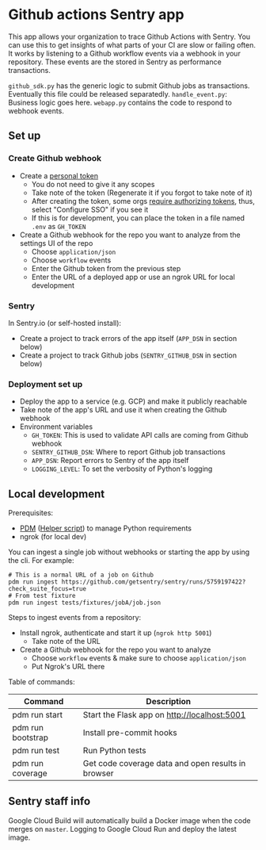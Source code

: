 # Github actions Sentry app

This app allows your organization to trace Github Actions with Sentry. You can use this to get insights of what parts of your CI are slow or failing often.
It works by listening to a Github workflow events via a webhook in your repository. These events are the stored in Sentry as performance transactions.

`github_sdk.py` has the generic logic to submit Github jobs as transactions. Eventually this file could be released separatedly.
`handle_event.py`: Business logic goes here.
`webapp.py` contains the code to respond to webhook events.

## Set up

### Create Github webhook

- Create a [personal token](https://github.com/settings/tokens)
  - You do not need to give it any scopes
  - Take note of the token (Regenerate it if you forgot to take note of it)
  - After creating the token, some orgs [require authorizing tokens](https://docs.github.com/en/enterprise-cloud@latest/authentication/authenticating-with-saml-single-sign-on/authorizing-a-personal-access-token-for-use-with-saml-single-sign-on), thus, select "Configure SSO" if you see it
  - If this is for development, you can place the token in a file named `.env` as `GH_TOKEN`
- Create a Github webhook for the repo you want to analyze from the settings UI of the repo
  - Choose `application/json`
  - Choose `workflow` events
  - Enter the Github token from the previous step
  - Enter the URL of a deployed app or use an ngrok URL for local development

### Sentry

In Sentry.io (or self-hosted install):

- Create a project to track errors of the app itself (`APP_DSN` in section below)
- Create a project to track Github jobs (`SENTRY_GITHUB_DSN` in section below)

### Deployment set up

- Deploy the app to a service (e.g. GCP) and make it publicly reachable
- Take note of the app's URL and use it when creating the Github webhook
- Environment variables
  - `GH_TOKEN`: This is used to validate API calls are coming from Github webhook
  - `SENTRY_GITHUB_DSN`: Where to report Github job transactions
  - `APP_DSN`: Report errors to Sentry of the app itself
  - `LOGGING_LEVEL`: To set the verbosity of Python's logging

## Local development

Prerequisites:

- [PDM](https://pdm.fming.dev/#installation) ([Helper script](https://gist.github.com/armenzg/4d2ac94bd770879d8df37c5da0fc7a33)) to manage Python requirements
- ngrok (for local dev)

You can ingest a single job without webhooks or starting the app by using the cli. For example:

```shell
# This is a normal URL of a job on Github
pdm run ingest https://github.com/getsentry/sentry/runs/5759197422?check_suite_focus=true
# From test fixture
pdm run ingest tests/fixtures/jobA/job.json
```

Steps to ingest events from a repository:

- Install ngrok, authenticate and start it up (`ngrok http 5001`)
  - Take note of the URL
- Create a Github webhook for the repo you want to analyze
  - Choose `workflow` events & make sure to choose `application/json`
  - Put Ngrok's URL there

Table of commands:

| Command           | Description                                        |
| ----------------- | -------------------------------------------------- |
| pdm run start     | Start the Flask app on <http://localhost:5001>     |
| pdm run bootstrap | Install pre-commit hooks                           |
| pdm run test      | Run Python tests                                   |
| pdm run coverage  | Get code coverage data and open results in browser |

## Sentry staff info

Google Cloud Build will automatically build a Docker image when the code merges on `master`. Logging to Google Cloud Run and deploy the latest image.
